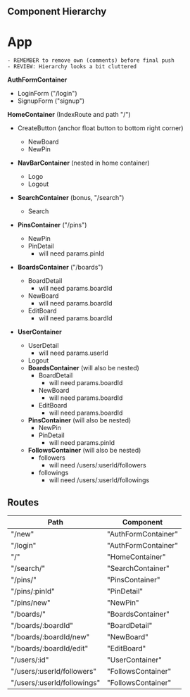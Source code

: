 ## Component Hierarchy

# App
    - REMEMBER to remove own (comments) before final push
    - REVIEW: Hierarchy looks a bit cluttered

**AuthFormContainer**
  - LoginForm ("/login")
  - SignupForm ("signup")

**HomeContainer** (IndexRoute and path "/")
  - CreateButton (anchor float button to bottom right corner)
    + NewBoard
    + NewPin

  - **NavBarContainer** (nested in home container)
    + Logo
    + Logout

  - **SearchContainer** (bonus, "/search")
    + Search

  - **PinsContainer** ("/pins")
    + NewPin
    + PinDetail
      + will need params.pinId

  - **BoardsContainer** ("/boards")
    + BoardDetail
      + will need params.boardId
    + NewBoard
      + will need params.boardId
    + EditBoard
      + will need params.boardId

  - **UserContainer**
    + UserDetail
      + will need params.userId
    + Logout
    - **BoardsContainer** (will also be nested)
      + BoardDetail
        + will need params.boardId
      + NewBoard
        + will need params.boardId
      + EditBoard
        + will need params.boardId
    - **PinsContainer** (will also be nested)
      + NewPin
      + PinDetail
        + will need params.pinId
    - **FollowsContainer** (will also be nested)
      + followers
        + will need /users/:userId/followers
      + followings
        + will need /users/:userId/followings


## Routes

|Path                         | Component           |
|-----------------------------|---------------------|
| "/new"                      | "AuthFormContainer" |
| "/login"                    | "AuthFormContainer" |
| "/"                         | "HomeContainer"     |
| "/search/"                  | "SearchContainer"   |
| "/pins/"                    | "PinsContainer"     |
| "/pins/:pinId"              | "PinDetail"         |
| "/pins/new"                 | "NewPin"            |
| "/boards/"                  | "BoardsContainer"   |
| "/boards/:boardId"          | "BoardDetail"       |
| "/boards/:boardId/new"      | "NewBoard"          |
| "/boards/:boardId/edit"     | "EditBoard"         |
| "/users/:id"                | "UserContainer"     |
| "/users/:userId/followers"  | "FollowsContainer"  |
| "/users/:userId/followings" | "FollowsContainer"  |
